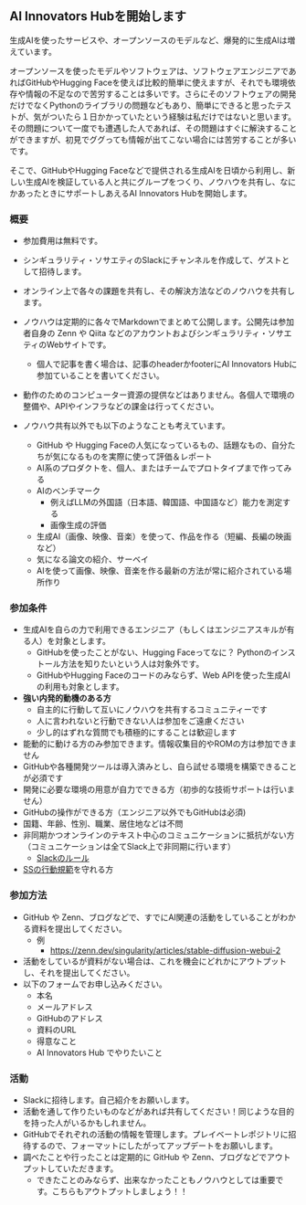 ## AI Innovators Hubを開始します

生成AIを使ったサービスや、オープンソースのモデルなど、爆発的に生成AIは増えています。

オープンソースを使ったモデルやソフトウェアは、ソフトウェアエンジニアであればGitHubやHugging Faceを使えば比較的簡単に使えますが、それでも環境依存や情報の不足なので苦労することは多いです。さらにそのソフトウェアの開発だけでなくPythonのライブラリの問題などもあり、簡単にできると思ったテストが、気がついたら１日かかっていたという経験は私だけではないと思います。
その問題について一度でも遭遇した人であれば、その問題はすぐに解決することができますが、初見でググっても情報が出てこない場合には苦労することが多いです。

そこで、GitHubやHugging Faceなどで提供される生成AIを日頃から利用し、新しい生成AIを検証している人と共にグループをつくり、ノウハウを共有し、なにかあったときにサポートしあえるAI Innovators Hubを開始します。

### 概要
- 参加費用は無料です。
- シンギュラリティ・ソサエティのSlackにチャンネルを作成して、ゲストとして招待します。
- オンライン上で各々の課題を共有し、その解決方法などのノウハウを共有します。

- ノウハウは定期的に各々でMarkdownでまとめて公開します。公開先は参加者自身の Zenn や Qiita などのアカウントおよびシンギュラリティ・ソサエティのWebサイトです。
  - 個人で記事を書く場合は、記事のheaderかfooterにAI Innovators Hubに参加ていることを書いてください。
- 動作のためのコンピューター資源の提供などはありません。各個人で環境の整備や、APIやインフラなどの課金は行ってください。

- ノウハウ共有以外でも以下のようなことも考えています。
  - GitHub や Hugging Faceの人気になっているもの、話題なもの、自分たちが気になるものを実際に使って評価＆レポート
  - AI系のプロダクトを、個人、またはチームでプロトタイプまで作ってみる
  - AIのベンチマーク
    - 例えばLLMの外国語（日本語、韓国語、中国語など）能力を測定する
    - 画像生成の評価
  - 生成AI（画像、映像、音楽）を使って、作品を作る（短編、長編の映画など）
  - 気になる論文の紹介、サーベイ
  - AIを使って画像、映像、音楽を作る最新の方法が常に紹介されている場所作り


### 参加条件
- 生成AIを自らの力で利用できるエンジニア（もしくはエンジニアスキルが有る人）を対象とします。
  - GitHubを使ったことがない、Hugging Faceってなに？ Pythonのインストール方法を知りたいという人は対象外です。
  - GitHubやHugging Faceのコードのみならず、Web APIを使った生成AIの利用も対象とします。
- **強い内発的動機のある方**
  - 自主的に行動して互いにノウハウを共有するコミュニティーです
  - 人に言われないと行動できない人は参加をご遠慮ください
  - 少し的はずれな質問でも積極的にすることは歓迎します
- 能動的に動ける方のみ参加できます。情報収集目的やROMの方は参加できません
- GitHubや各種開発ツールは導入済みとし、自ら試せる環境を構築できることが必須です
- 開発に必要な環境の用意が自力でできる方（初歩的な技術サポートは行いません）
- GitHubの操作ができる方（エンジニア以外でもGitHubは必須)
- 国籍、年齢、性別、職業、居住地などは不問
- 非同期かつオンラインのテキスト中心のコミュニケーションに抵抗がない方（コミュニケーションは全てSlack上で非同期に行います）
  - [Slackのルール](./SlackRule.md)
- [SSの行動規範](./code-of-conduct.md)を守れる方


### 参加方法
- GitHub や Zenn、ブログなどで、すでにAI関連の活動をしていることがわかる資料を提出してください。
  - 例
    - https://zenn.dev/singularity/articles/stable-diffusion-webui-2
- 活動をしているが資料がない場合は、これを機会にどれかにアウトプットし、それを提出してください。
- 以下のフォームでお申し込みください。
  - 本名
  - メールアドレス
  - GitHubのアドレス
  - 資料のURL
  - 得意なこと
  - AI Innovators Hub でやりたいこと

### 活動
- Slackに招待します。自己紹介をお願いします。
- 活動を通して作りたいものなどがあれば共有してください！同じような目的を持った人がいるかもしれません。
- GitHubでそれぞれの活動の情報を管理します。プレイベートレポジトリに招待するので、フォーマットにしたがってアップデートをお願いします。
- 調べたことや行ったことは定期的に GitHub や Zenn、ブログなどでアウトプットしていただきます。
  - できたことのみならず、出来なかったこともノウハウとしては重要です。こちらもアウトプットしましょう！！
